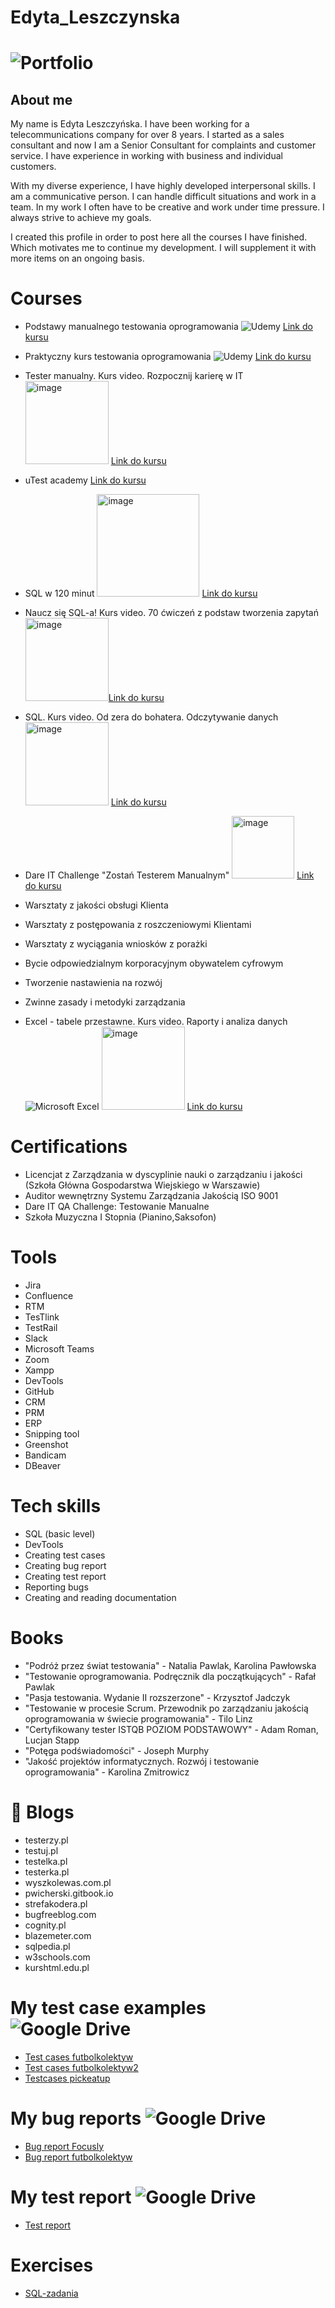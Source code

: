 # Edyta_Leszczynska

# **![Portfolio](https://img.shields.io/badge/Portfolio-%23000000.svg?style=for-the-badge&logo=firefox&logoColor=#FF7139)**

## **About me**

My name is Edyta Leszczyńska. I have been working for a telecommunications company for over 8 years. I started as a sales consultant and now I am a Senior Consultant for complaints and customer service. I have experience in working with business and individual customers. 

With my diverse experience, I have highly developed interpersonal skills. I am a communicative person. I can handle difficult situations and work in a team. In my work I often have to be creative and work under time pressure. I always strive to achieve my goals. 

I created this profile in order to post here all the courses I have finished. Which motivates me to continue my development. I will supplement it with more items on an ongoing basis.

# **Courses**

* Podstawy manualnego testowania oprogramowania ![Udemy](https://img.shields.io/badge/Udemy-A435F0?style=for-the-badge&logo=Udemy&logoColor=white)
[Link do kursu](https://www.udemy.com/course/kurs-testowania-oprogramowania/)

* Praktyczny kurs testowania oprogramowania ![Udemy](https://img.shields.io/badge/Udemy-A435F0?style=for-the-badge&logo=Udemy&logoColor=white)
[Link do kursu](https://www.udemy.com/course/praktyczny-kurs-testowania-oprogramowania/)

* Tester manualny. Kurs video. Rozpocznij karierę w IT <img width="133" alt="image" src="https://user-images.githubusercontent.com/116006116/205502590-fdb2543d-7155-4300-8c79-81906148758c.png"> [Link do kursu](https://biblio.ebookpoint.pl/vtespo/tester-manualny-kurs-video-rozpocznij-kariere-w-it-pawel-rachwal/w#tabs-3)

* uTest academy [Link do kursu](https://www.utest.com/academy)

* SQL w 120 minut <img width="164" alt="image" src="https://user-images.githubusercontent.com/116006116/205502861-d6e9a420-a836-4bf4-9617-3c423507b4f7.png"> [Link do kursu](https://www.kursysql.pl/szkolenie-sql-w-120-minut/)

* Naucz się SQL-a! Kurs video. 70 ćwiczeń z podstaw tworzenia zapytań <img width="133" alt="image" src="https://user-images.githubusercontent.com/116006116/205502590-fdb2543d-7155-4300-8c79-81906148758c.png">[Link do kursu](https://biblio.ebookpoint.pl/vsqlz1/naucz-sie-sql-a-kurs-video-70-cwiczen-z-podstaw-tworzenia-zapytan-krystian-brozek/w#tabs-3)

* SQL. Kurs video. Od zera do bohatera. Odczytywanie danych <img width="133" alt="image" src="https://user-images.githubusercontent.com/116006116/205502590-fdb2543d-7155-4300-8c79-81906148758c.png"> [Link do kursu](https://biblio.ebookpoint.pl/vsqloz/sql-kurs-video-od-zera-do-bohatera-odczytywanie-danych-marcin-szeliga/w#tabs-3)

* Dare IT Challenge "Zostań Testerem Manualnym" <img width="100" alt="image" src="https://user-images.githubusercontent.com/116006116/205502985-2f2241ae-0329-4cc0-a2f2-ac59ac4c90eb.png"> [Link do kursu](https://www.dareit.io/challenges/qa-manual-testing)

* Warsztaty z jakości obsługi Klienta

* Warsztaty z postępowania z roszczeniowymi Klientami

* Warsztaty z wyciągania wniosków z porażki

* Bycie odpowiedzialnym korporacyjnym obywatelem cyfrowym

* Tworzenie nastawienia na rozwój

* Zwinne zasady i metodyki zarządzania

* Excel - tabele przestawne. Kurs video. Raporty i analiza danych ![Microsoft Excel](https://img.shields.io/badge/Microsoft_Excel-217346?style=for-the-badge&logo=microsoft-excel&logoColor=white) <img width="133" alt="image" src="https://user-images.githubusercontent.com/116006116/205502590-fdb2543d-7155-4300-8c79-81906148758c.png"> [Link do kursu](https://biblio.ebookpoint.pl/vex13t/excel-tabele-przestawne-kurs-video-raporty-i-analiza-danych-adam-kopec/w)

# **Certifications**

* Licencjat z Zarządzania w dyscyplinie nauki o zarządzaniu i jakości (Szkoła Główna Gospodarstwa Wiejskiego w Warszawie)
* Auditor wewnętrzny Systemu Zarządzania Jakością ISO 9001 
* Dare IT QA Challenge: Testowanie Manualne
* Szkoła Muzyczna I Stopnia (Pianino,Saksofon)

# **Tools**

* Jira
* Confluence
* RTM
* TesTlink
* TestRail
* Slack
* Microsoft Teams
* Zoom
* Xampp
* DevTools 
* GitHub
* CRM
* PRM
* ERP
* Snipping tool
* Greenshot
* Bandicam
* DBeaver

# **Tech skills**

* SQL (basic level)
* DevTools
* Creating test cases
* Creating bug report
* Creating test report
* Reporting bugs
* Creating and reading documentation


# **Books**

* "Podróż przez świat testowania" - Natalia Pawlak, Karolina Pawłowska
* "Testowanie oprogramowania. Podręcznik dla początkujących" - Rafał Pawlak
* "Pasja testowania. Wydanie II rozszerzone" - Krzysztof Jadczyk
* "Testowanie w procesie Scrum. Przewodnik po zarządzaniu jakością oprogramowania w świecie programowania" - Tilo Linz
* "Certyfikowany tester ISTQB POZIOM PODSTAWOWY" - Adam Roman, Lucjan Stapp
* "Potęga podświadomości" - Joseph Murphy
* "Jakość projektów informatycznych. Rozwój i testowanie oprogramowania" - Karolina Zmitrowicz


# **📝 Blogs**

* testerzy.pl
* testuj.pl 
* testelka.pl
* testerka.pl
* wyszkolewas.com.pl
* pwicherski.gitbook.io
* strefakodera.pl
* bugfreeblog.com
* cognity.pl
* blazemeter.com
* sqlpedia.pl
* w3schools.com
* kurshtml.edu.pl


# **My test case examples** ![Google Drive](https://img.shields.io/badge/Google%20Drive-4285F4?style=for-the-badge&logo=googledrive&logoColor=white)

* [Test cases futbolkolektyw](https://docs.google.com/spreadsheets/d/1e_K7J8zxTyjAj58gIWcIpoUD4rI094B6/edit?usp=share_link&ouid=117512314362310181270&rtpof=true&sd=true)
* [Test cases futbolkolektyw2](https://docs.google.com/spreadsheets/d/1P4pjpBDTZQsC0o24DI03N1t_eKpEcGlI/edit?usp=share_link&ouid=117512314362310181270&rtpof=true&sd=true)
* [Testcases pickeatup](https://docs.google.com/spreadsheets/d/1ZSJ13Idu7_jbhJk_n_AZDxfU_wxJWnXv/edit?usp=share_link&ouid=117512314362310181270&rtpof=true&sd=true)


# **My bug reports** ![Google Drive](https://img.shields.io/badge/Google%20Drive-4285F4?style=for-the-badge&logo=googledrive&logoColor=white)

* [Bug report Focusly](https://docs.google.com/spreadsheets/d/1lKs94iHzQndJ0tmnjKEpxL4OKKjNQXUR/edit?usp=share_link&ouid=117512314362310181270&rtpof=true&sd=true)
* [Bug report futbolkolektyw](https://docs.google.com/document/d/10y-tki3Yc_We8FDzdB9Ga5c7VnFvSILq/edit?usp=share_link&ouid=117512314362310181270&rtpof=true&sd=true)


# **My test report** ![Google Drive](https://img.shields.io/badge/Google%20Drive-4285F4?style=for-the-badge&logo=googledrive&logoColor=white)

* [Test report](https://drive.google.com/file/d/1V2HByGCGo3UNeTr8_cCu6Pcbj3NLjxAm/view?usp=share_link)


# **Exercises**

* [SQL-zadania](https://github.com/edyta660391/challenge_portfolio_Edyta/blob/main/README.md#task-5)
